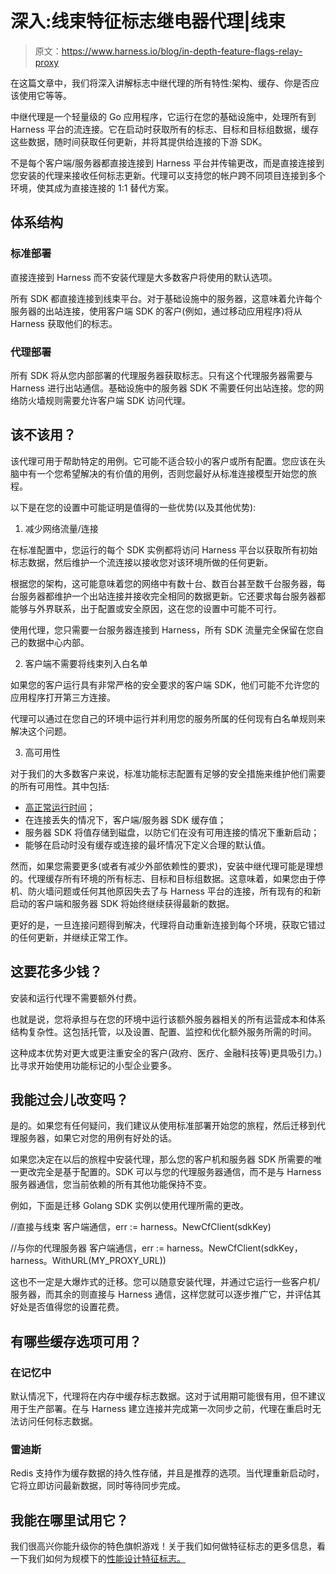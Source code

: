 # 深入:线束特征标志继电器代理|线束

> 原文：<https://www.harness.io/blog/in-depth-feature-flags-relay-proxy>

在这篇文章中，我们将深入讲解标志中继代理的所有特性:架构、缓存、你是否应该使用它等等。

中继代理是一个轻量级的 Go 应用程序，它运行在您的基础设施中，处理所有到 Harness 平台的流连接。它在启动时获取所有的标志、目标和目标组数据，缓存这些数据，随时间获取任何更新，并将其提供给连接的下游 SDK。

不是每个客户端/服务器都直接连接到 Harness 平台并传输更改，而是直接连接到您安装的代理来接收任何标志更新。代理可以支持您的帐户跨不同项目连接到多个环境，使其成为直接连接的 1:1 替代方案。

## 体系结构

### 标准部署

直接连接到 Harness 而不安装代理是大多数客户将使用的默认选项。

所有 SDK 都直接连接到线束平台。对于基础设施中的服务器，这意味着允许每个服务器的出站连接，使用客户端 SDK 的客户(例如，通过移动应用程序)将从 Harness 获取他们的标志。

### 代理部署

所有 SDK 将从您内部部署的代理服务器获取标志。只有这个代理服务器需要与 Harness 进行出站通信。基础设施中的服务器 SDK 不需要任何出站连接。您的网络防火墙规则需要允许客户端 SDK 访问代理。

## 该不该用？

该代理可用于帮助特定的用例。它可能不适合较小的客户或所有配置。您应该在头脑中有一个您希望解决的有价值的用例，否则您最好从标准连接模型开始您的旅程。

以下是在您的设置中可能证明是值得的一些优势(以及其他优势):

1.  减少网络流量/连接

在标准配置中，您运行的每个 SDK 实例都将访问 Harness 平台以获取所有初始标志数据，然后维护一个流连接以接收您对该环境所做的任何更新。

根据您的架构，这可能意味着您的网络中有数十台、数百台甚至数千台服务器，每台服务器都维护一个出站连接并接收完全相同的数据更新。它还要求每台服务器都能够与外界联系，出于配置或安全原因，这在您的设置中可能不可行。

使用代理，您只需要一台服务器连接到 Harness，所有 SDK 流量完全保留在您自己的数据中心内部。

2.  客户端不需要将线束列入白名单

如果您的客户运行具有非常严格的安全要求的客户端 SDK，他们可能不允许您的应用程序打开第三方连接。

代理可以通过在您自己的环境中运行并利用您的服务所属的任何现有白名单规则来解决这个问题。

3.  高可用性

对于我们的大多数客户来说，标准功能标志配置有足够的安全措施来维护他们需要的所有可用性。其中包括:

*   [高正常运行时间](https://status.harness.io/)；
*   在连接丢失的情况下，客户端/服务器 SDK 缓存值；
*   服务器 SDK 将值存储到磁盘，以防它们在没有可用连接的情况下重新启动；
*   能够在启动时没有缓存或连接的最坏情况下定义合理的默认值。

然而，如果您需要更多(或者有减少外部依赖性的要求)，安装中继代理可能是理想的。代理缓存所有环境的所有标志、目标和目标组数据。这意味着，如果您由于停机、防火墙问题或任何其他原因失去了与 Harness 平台的连接，所有现有的和新启动的客户端和服务器 SDK 将始终继续获得最新的数据。

更好的是，一旦连接问题得到解决，代理将自动重新连接到每个环境，获取它错过的任何更新，并继续正常工作。

## 这要花多少钱？

安装和运行代理不需要额外付费。

也就是说，您将承担与在您的环境中运行该额外服务器相关的所有运营成本和体系结构复杂性。这包括托管，以及设置、配置、监控和优化额外服务所需的时间。

这种成本优势对更大或更注重安全的客户(政府、医疗、金融科技等)更具吸引力。)比寻求开始使用功能标记的小型企业要多。

## 我能过会儿改变吗？

是的。如果您有任何疑问，我们建议从使用标准部署开始您的旅程，然后迁移到代理服务器，如果它对您的用例有好处的话。

如果您决定在以后的旅程中安装代理，那么您的客户机和服务器 SDK 所需要的唯一更改完全是基于配置的。SDK 可以与您的代理服务器通信，而不是与 Harness 服务器通信，您当前依赖的所有其他功能保持不变。

例如，下面是迁移 Golang SDK 实例以使用代理所需的更改。

//直接与线束
客户端通信，err := harness。NewCfClient(sdkKey)

//与你的代理服务器
客户端通信，err := harness。NewCfClient(sdkKey，harness。WithURL(MY_PROXY_URL))

这也不一定是大爆炸式的迁移。您可以随意安装代理，并通过它运行一些客户机/服务器，而其余的则直接与 Harness 通信，这样您就可以逐步推广它，并评估其好处是否值得您的设置花费。

## 有哪些缓存选项可用？

### 在记忆中

默认情况下，代理将在内存中缓存标志数据。这对于试用期可能很有用，但不建议用于生产部署。在与 Harness 建立连接并完成第一次同步之前，代理在重启时无法访问任何标志数据。

### 雷迪斯

Redis 支持作为缓存数据的持久性存储，并且是推荐的选项。当代理重新启动时，它将立即访问最新数据，同时等待同步完成。

## 我能在哪里试用它？

我们很高兴你能升级你的特色旗帜游戏！关于我们如何做特征标志的更多信息，看一下我们如何为规模下的[性能设计特征标志。](https://harness.io/blog/architecting-feature-flags-performance/)